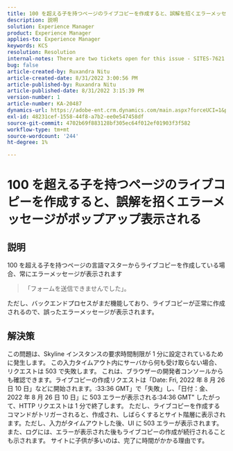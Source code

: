 ```yaml
---
title: 100 を超える子を持つページのライブコピーを作成すると、誤解を招くエラーメッセージがポップアップ表示される
description: 説明
solution: Experience Manager
product: Experience Manager
applies-to: Experience Manager
keywords: KCS
resolution: Resolution
internal-notes: There are two tickets open for this issue - SITES-7621 and SITES-7668
bug: false
article-created-by: Ruxandra Nitu
article-created-date: 8/31/2022 3:00:56 PM
article-published-by: Ruxandra Nitu
article-published-date: 8/31/2022 3:15:39 PM
version-number: 1
article-number: KA-20487
dynamics-url: https://adobe-ent.crm.dynamics.com/main.aspx?forceUCI=1&pagetype=entityrecord&etn=knowledgearticle&id=56d1d4b4-3d29-ed11-9db1-0022480861dd
exl-id: 48231cef-1558-44f8-a7b2-ee0e547458df
source-git-commit: 4702b69f883128bf305ec64f012ef01903f3f582
workflow-type: tm+mt
source-wordcount: '244'
ht-degree: 1%

---
```


# 100 を超える子を持つページのライブコピーを作成すると、誤解を招くエラーメッセージがポップアップ表示される

## 説明


100 を超える子を持つページの言語マスターからライブコピーを作成している場合、常にエラーメッセージが表示されます


> 「フォームを送信できませんでした」。


ただし、バックエンドプロセスがまだ機能しており、ライブコピーが正常に作成されるので、誤ったエラーメッセージが表示されます。


## 解決策


この問題は、Skyline インスタンスの要求時間制限が 1 分に設定されているために発生します。
この入力タイムアウト内にサーバから何も受け取らない場合、リクエストは 503 で失敗します。
これは、ブラウザーの開発者コンソールからも確認できます。ライブコピーの作成リクエストは「Date: Fri, 2022 年 8 月 26 日 10 日」などに開始されます。:33:36 GMT」で「失敗」し、「日付：金、2022 年 8 月 26 日 10 日」に 503 エラーが表示される:34:36 GMT&quot; したがって、HTTP リクエストは 1 分で終了します。
ただし、ライブコピーを作成するコマンドがトリガーされると、作成され、しばらくするとサイト階層に表示されます。ただし、入力がタイムアウトした後、UI に 503 エラーが表示されます。 また、ログには、エラーが表示された後もライブコピーの作成が続行されることも示されます。 サイトに子供が多いのは、完了に時間がかかる理由です。
